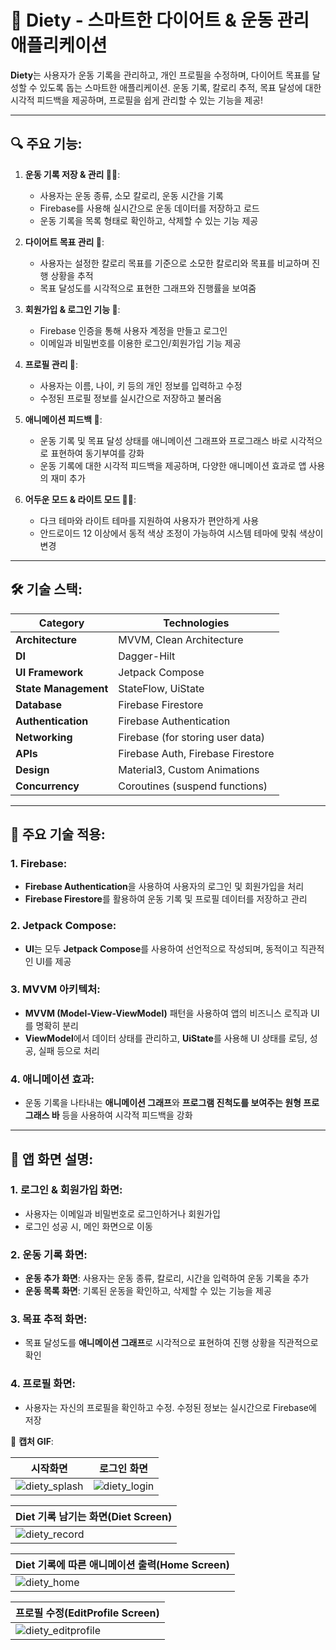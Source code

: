 # 🍏 **Diety** - 스마트한 다이어트 & 운동 관리 애플리케이션

**Diety**는 사용자가 운동 기록을 관리하고, 개인 프로필을 수정하며, 다이어트 목표를 달성할 수 있도록 돕는 스마트한 애플리케이션.
운동 기록, 칼로리 추적, 목표 달성에 대한 시각적 피드백을 제공하며, 프로필을 쉽게 관리할 수 있는 기능을 제공!

---

## 🔍 **주요 기능**:
1. **운동 기록 저장 & 관리 🏋️‍♀️**:
   - 사용자는 운동 종류, 소모 칼로리, 운동 시간을 기록
   - Firebase를 사용해 실시간으로 운동 데이터를 저장하고 로드
   - 운동 기록을 목록 형태로 확인하고, 삭제할 수 있는 기능 제공

2. **다이어트 목표 관리 🥗**:
   - 사용자는 설정한 칼로리 목표를 기준으로 소모한 칼로리와 목표를 비교하며 진행 상황을 추적
   - 목표 달성도를 시각적으로 표현한 그래프와 진행률을 보여줌

3. **회원가입 & 로그인 기능 🔑**:
   - Firebase 인증을 통해 사용자 계정을 만들고 로그인
   - 이메일과 비밀번호를 이용한 로그인/회원가입 기능 제공

4. **프로필 관리 👤**:
   - 사용자는 이름, 나이, 키 등의 개인 정보를 입력하고 수정
   - 수정된 프로필 정보를 실시간으로 저장하고 불러옴

5. **애니메이션 피드백 🎥**:
   - 운동 기록 및 목표 달성 상태를 애니메이션 그래프와 프로그래스 바로 시각적으로 표현하여 동기부여를 강화
   - 운동 기록에 대한 시각적 피드백을 제공하며, 다양한 애니메이션 효과로 앱 사용의 재미 추가

6. **어두운 모드 & 라이트 모드 🌙🌞**:
   - 다크 테마와 라이트 테마를 지원하여 사용자가 편안하게 사용
   - 안드로이드 12 이상에서 동적 색상 조정이 가능하여 시스템 테마에 맞춰 색상이 변경

---

## 🛠 **기술 스택**:

| Category           | Technologies                                          |
|--------------------|-------------------------------------------------------|
| **Architecture**    | MVVM, Clean Architecture                             |
| **DI**              | Dagger-Hilt                                          |
| **UI Framework**    | Jetpack Compose                                      |
| **State Management**| StateFlow, UiState                                   |
| **Database**        | Firebase Firestore                                   |
| **Authentication**  | Firebase Authentication                              |
| **Networking**      | Firebase (for storing user data)                     |
| **APIs**            | Firebase Auth, Firebase Firestore                    |
| **Design**          | Material3, Custom Animations                         |
| **Concurrency**     | Coroutines (suspend functions)                       |

---

## 🚀 **주요 기술 적용**:
### **1. Firebase**:
- **Firebase Authentication**을 사용하여 사용자의 로그인 및 회원가입을 처리
- **Firebase Firestore**를 활용하여 운동 기록 및 프로필 데이터를 저장하고 관리
  
### **2. Jetpack Compose**:
- **UI**는 모두 **Jetpack Compose**를 사용하여 선언적으로 작성되며, 동적이고 직관적인 UI를 제공

### **3. MVVM 아키텍처**:
- **MVVM (Model-View-ViewModel)** 패턴을 사용하여 앱의 비즈니스 로직과 UI를 명확히 분리
- **ViewModel**에서 데이터 상태를 관리하고, **UiState**를 사용해 UI 상태를 로딩, 성공, 실패 등으로 처리

### **4. 애니메이션 효과**:
- 운동 기록을 나타내는 **애니메이션 그래프**와 **프로그램 진척도를 보여주는 원형 프로그래스 바** 등을 사용하여 시각적 피드백을 강화

---

## 📱 **앱 화면 설명**:
### **1. 로그인 & 회원가입 화면**:
- 사용자는 이메일과 비밀번호로 로그인하거나 회원가입
- 로그인 성공 시, 메인 화면으로 이동

### **2. 운동 기록 화면**:
- **운동 추가 화면**: 사용자는 운동 종류, 칼로리, 시간을 입력하여 운동 기록을 추가
- **운동 목록 화면**: 기록된 운동을 확인하고, 삭제할 수 있는 기능을 제공

### **3. 목표 추적 화면**:
- 목표 달성도를 **애니메이션 그래프**로 시각적으로 표현하여 진행 상황을 직관적으로 확인

### **4. 프로필 화면**:
- 사용자는 자신의 프로필을 확인하고 수정. 수정된 정보는 실시간으로 Firebase에 저장

📌 **캡처 GIF**:  

| **시작화면** | **로그인 화면** |
|----------------------------------|----------------------------------|
| ![diety_splash](https://github.com/user-attachments/assets/e0963901-58ac-4cb4-93d0-46c1504e1843)|![diety_login](https://github.com/user-attachments/assets/887b17ea-db5c-4c30-80b6-913a45365b45)|

| **Diet 기록 남기는 화면(Diet Screen)** |
|----------------------------------|
| ![diety_record](https://github.com/user-attachments/assets/51f3caff-621c-486a-80cc-c93ea8c0daf6) |

| **Diet 기록에 따른 애니메이션 출력(Home Screen)** |
|----------------------------------|
| ![diety_home](https://github.com/user-attachments/assets/6f2968ec-57b5-4874-9824-7f78b6c4dc9a) |

| **프로필 수정(EditProfile Screen)** |
|----------------------------------|
 | ![diety_editprofile](https://github.com/user-attachments/assets/b6e53803-c8d8-4da5-a932-3d14316673c8)|

